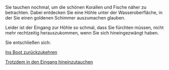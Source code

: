 Sie tauchen nochmal, um die schönen Korallen und Fische näher zu betrachten.
Dabei entdecken Sie eine Höhle unter der Wasseroberfläche, in der Sie
einen goldenen Schimmer auszumachen glauben.

Leider ist der Eingang zur Höhle so schmal, dass Sie fürchten müssen,
nicht mehr rechtzeitig herauszukommen, wenn Sie sich hineingezwängt haben.

Sie entschließen sich:

[Ins Boot zurückzukehren](../ruderboot.md)

[Trotzdem in den Eingang hineinzutauchen](Hoehle/hoehle.md)
